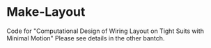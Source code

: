# Make-Layout
Code for "Computational Design of Wiring Layout on Tight Suits with Minimal Motion"
Please see details in the other bantch.

